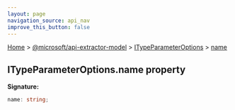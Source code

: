 ```yaml
---
layout: page
navigation_source: api_nav
improve_this_button: false
---
```



[Home](./index.md) &gt; [@microsoft/api-extractor-model](./api-extractor-model.md) &gt; [ITypeParameterOptions](./api-extractor-model.itypeparameteroptions.md) &gt; [name](./api-extractor-model.itypeparameteroptions.name.md)

## ITypeParameterOptions.name property

<b>Signature:</b>

```typescript
name: string;
```
